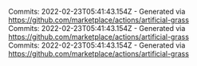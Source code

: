 Commits: 2022-02-23T05:41:43.154Z - Generated via https://github.com/marketplace/actions/artificial-grass
<br>
Commits: 2022-02-23T05:41:43.154Z - Generated via https://github.com/marketplace/actions/artificial-grass
<br>
Commits: 2022-02-23T05:41:43.154Z - Generated via https://github.com/marketplace/actions/artificial-grass
<br>
